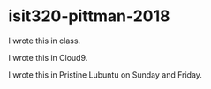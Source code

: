 # isit320-pittman-2018

I wrote this in class.

I wrote this in Cloud9.

I wrote this in Pristine Lubuntu on Sunday and Friday. 
